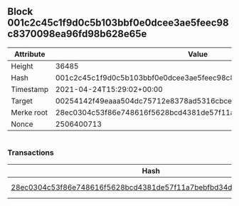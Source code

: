 ## Block 001c2c45c1f9d0c5b103bbf0e0dcee3ae5feec98c8370098ea96fd98b628e65e

Attribute | Value
--- | ---
Height | 36485
Hash | 001c2c45c1f9d0c5b103bbf0e0dcee3ae5feec98c8370098ea96fd98b628e65e
Timestamp | 2021-04-24T15:29:02+00:00
Target | 00254142f49eaaa504dc75712e8378ad5316cbcead634704b3734b6271167cc4
Merke root | 28ec0304c53f86e748616f5628bcd4381de57f11a7bebfbd34d4e2e024877d61
Nonce | 2506400713

```

```

### Transactions

Hash | Amount
--- | ---
[28ec0304c53f86e748616f5628bcd4381de57f11a7bebfbd34d4e2e024877d61](28ec0304c53f86e748616f5628bcd4381de57f11a7bebfbd34d4e2e024877d61.md) | 10.00000000 SKEPTI 
